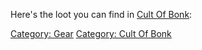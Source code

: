 Here's the loot you can find in [Cult Of
Bonk](:Category:Cult_Of_Bonk.md "wikilink"):

[Category: Gear](Category:_Gear "wikilink") [Category: Cult Of
Bonk](Category:_Cult_Of_Bonk "wikilink")
